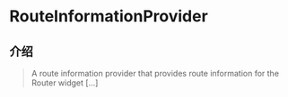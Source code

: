 # RouteInformationProvider

## 介绍

> A route information provider that provides route information for the Router widget [...]
